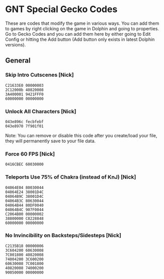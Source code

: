 # GNT Special Gecko Codes

These are codes that modify the game in various ways. You can add them to games by right clicking on the game in Dolphin and going to properties. Go to Gecko Codes and you can add them here by either going to Edit Config or hitting the Add button (Add button only exists in latest Dolphin versions).

## General

### Skip Intro Cutscenes [Nick]

```gecko
C21633E0 00000003
2C12000b 40820008
3A400001 9421FFF0
60000000 00000000
```

### Unlock All Characters [Nick]

```gecko
043e896c fecbfebf
043e8970 7f901f01
```

Note: You can remove or disable this code after you create/load your file, they will permanently save to your file data.

### Force 60 FPS [Nick]

```gecko
0416CBEC 60030000
```

### Teleports Use 75% of Chakra (instead of KnJ) [Nick]

```gecko
04064E04 80030044
04064E24 38001D4C
04064B9C 38001D4C
04064B3C 80630044
04064B44 80DF0040
04064B4C 907F0044
C2064B00 00000002
38800000 C8228848
60000000 00000000
```

### No Invincibility on Backsteps/Sidesteps [Nick]

```gecko
C2135B18 00000006
3C604200 60630008
7C001800 40820008
74004200 3C600200
60630008 7C001800
40820008 74000200
90050000 00000000
```
